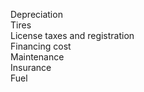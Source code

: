 Depreciation  
Tires  
License taxes and registration  
Financing cost  
Maintenance  
Insurance  
Fuel